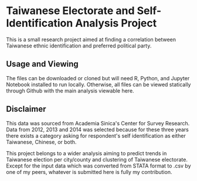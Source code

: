 # Taiwanese Electorate and Self-Identification Analysis Project

This is a small research project aimed at finding a correlation between Taiwanese ethnic identification and preferred political party.

## Usage and Viewing

The files can be downloaded or cloned but will need R, Python, and Jupyter Notebook installed to run locally. Otherwise, all files can be viewed statically through Github with the main analysis viewable here.

## Disclaimer

This data was sourced from Academia Sinica's Center for Survey Research. Data from 2012, 2013 and 2014 was selected because for these three years there exists a category asking for respondent's self identification as either Taiwanese, Chinese, or both.

This project belongs to a wider analysis aiming to predict trends in Taiwanese election per city/county and clustering of Taiwanese electorate. Except for the input data which was converted from STATA format to .csv by one of my peers, whatever is submitted here is fully my contribution.